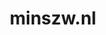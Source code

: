 ---
layout: post
title: "minszw.nl"
internal_url: "/dutchgov/minszw.nl.html"
subdomains_count: 11
all_subdomains_count: 77
urls_count: 6
ssl_rank: 0
http_rank: 60
url_link: /data/minszw.nl/urls.txt
all_subdomains_link: /data/minszw.nl/all_subdomains.txt
subdomains_link: /data/minszw.nl/subdomains.txt
categories: dutchgov
---